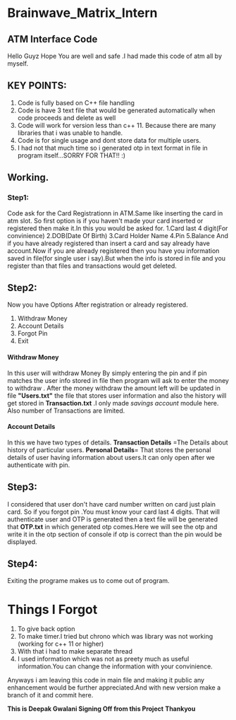 # Brainwave_Matrix_Intern
## ATM Interface Code
Hello Guyz Hope You are well and safe .I had made this code of atm all by myself.

## KEY POINTS:
1. Code is fully based on C++ file handling
2. Code is have 3 text file that would be generated automatically  when code proceeds and delete as well
3. Code will work for version less than c++ 11. Because there are many  libraries that i was unable to handle.
4. Code is for single usage and dont store data for multiple users.
5. I had not that much time so i generated otp in text format in file in program itself...SORRY FOR THAT!! :) 

## Working.
### Step1: 
Code ask for the Card Registrationn in ATM.Same like inserting the card in atm slot.
So first option is if you haven't made your card inserted or registered then make it.In this you would be asked for.
1.Card last 4 digit(For convinience)
2.DOB(Date Of Birth)
3.Card Holder Name
4.Pin
5.Balance
And if you have already registered than insert a card and say already have account.Now if you are already registered then you have you information saved in file(for single user i say).But when the info is stored in file and you register than that files and transactions would get deleted.

## Step2:
Now you have Options After registration or already registered.
1. Withdraw Money
2. Account Details
3. Forgot Pin
4. Exit
#### Withdraw Money
In this user will withdraw Money By simply entering the pin and if pin matches the user info stored in file then program will ask to enter the money to withdraw .
After the money  withdraw the amount left will be updated in file **"Users.txt"** the file that stores user information and also  the history will get stored in 
**Transaction.txt** .I only made *savings account* module here. Also number of Transactions are limited.

#### Account Details
In this we have two types of details.
**Transaction Details** =The Details  about history of particular users.
**Personal Details**= That stores the personal details of user having information about users.It can only open after we authenticate with pin.

## Step3:
I considered that user don't have card number written on card just plain card. So if you forgot pin .You must know your card last 4 digits.
That will authenticate user and OTP is generated then a text file will be generated that **OTP.txt** in which generated otp comes.Here we will see the 
otp and write it in the otp section of console if otp is correct than the pin would be displayed.

## Step4:
Exiting the programe makes us to come out of program.

# Things I Forgot
1. To give back option
2. To make timer.I tried but chrono which was library was not working (working for c++ 11 or higher)
3. With that i had to make separate thread
4. I used information which was not as preety much as useful information.You can change the information with your convinience.

Anyways i am leaving this code in main file and making it public any enhancement would be further appreciated.And with new version make a branch of it and commit here.

**This is Deepak Gwalani  Signing Off from this Project**
**Thankyou**








   

